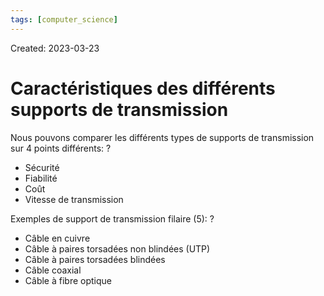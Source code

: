 ```yaml
---
tags: [computer_science] 
---
```

Created: 2023-03-23

# Caractéristiques des différents supports de transmission
Nous pouvons comparer les différents types de supports de transmission sur 4 points différents:
?
- Sécurité
- Fiabilité
- Coût
- Vitesse de transmission
<!--SR:!2024-04-06,50,150-->

Exemples de support de transmission filaire (5):
?
- Câble en cuivre
- Câble à paires torsadées non blindées (UTP)
- Câble à paires torsadées blindées
- Câble coaxial
- Câble à fibre optique
<!--SR:!2024-08-20,310,250-->



